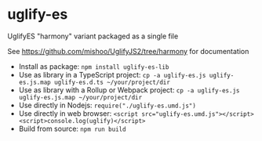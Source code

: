 # uglify-es

UglifyES "harmony" variant packaged as a single file

See https://github.com/mishoo/UglifyJS2/tree/harmony for documentation

- Install as package: `npm install uglify-es-lib`
- Use as library in a TypeScript project: `cp -a uglify-es.js uglify-es.js.map uglify-es.d.ts ~/your/project/dir`
- Use as library with a Rollup or Webpack project: `cp -a uglify-es.js uglify-es.js.map ~/your/project/dir`
- Use directly in Nodejs: `require("./uglify-es.umd.js")`
- Use directly in web browser: `<script src="uglify-es.umd.js"></script><script>console.log(uglify)</script>`
- Build from source: `npm run build`
